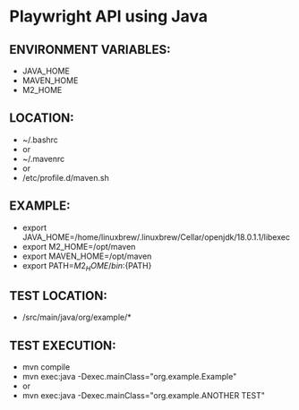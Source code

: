 # Playwright API using Java

## ENVIRONMENT VARIABLES:
* JAVA_HOME
* MAVEN_HOME
* M2_HOME

## LOCATION: 
* ~/.bashrc
* or
* ~/.mavenrc
* or
* /etc/profile.d/maven.sh

## EXAMPLE:
* export JAVA_HOME=/home/linuxbrew/.linuxbrew/Cellar/openjdk/18.0.1.1/libexec
* export M2_HOME=/opt/maven
* export MAVEN_HOME=/opt/maven
* export PATH=${M2_HOME}/bin:${PATH}

## TEST LOCATION:
* /src/main/java/org/example/*

## TEST EXECUTION:
* mvn compile 
* mvn exec:java -Dexec.mainClass="org.example.Example"
* or
* mvn exec:java -Dexec.mainClass="org.example.ANOTHER TEST"
